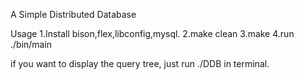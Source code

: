 A Simple Distributed Database

Usage
1.Install bison,flex,libconfig,mysql.
2.make clean
3.make
4.run ./bin/main

if you want to display the query tree, just run ./DDB in terminal.
